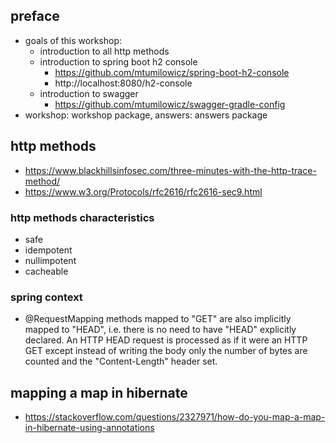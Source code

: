 ## preface
* goals of this workshop:
    * introduction to all http methods
    * introduction to spring boot h2 console
        * https://github.com/mtumilowicz/spring-boot-h2-console
        * http://localhost:8080/h2-console
    * introduction to swagger
        * https://github.com/mtumilowicz/swagger-gradle-config
* workshop: workshop package, answers: answers package

## http methods
* https://www.blackhillsinfosec.com/three-minutes-with-the-http-trace-method/
* https://www.w3.org/Protocols/rfc2616/rfc2616-sec9.html

### http methods characteristics
* safe
* idempotent
* nullimpotent
* cacheable

### spring context
* @RequestMapping methods mapped to "GET" are also implicitly mapped to "HEAD", i.e. there is no need to have "HEAD" 
explicitly declared. An HTTP HEAD request is processed as if it were an HTTP GET except instead of writing the body 
only the number of bytes are counted and the "Content-Length" header set.

## mapping a map in hibernate
* https://stackoverflow.com/questions/2327971/how-do-you-map-a-map-in-hibernate-using-annotations